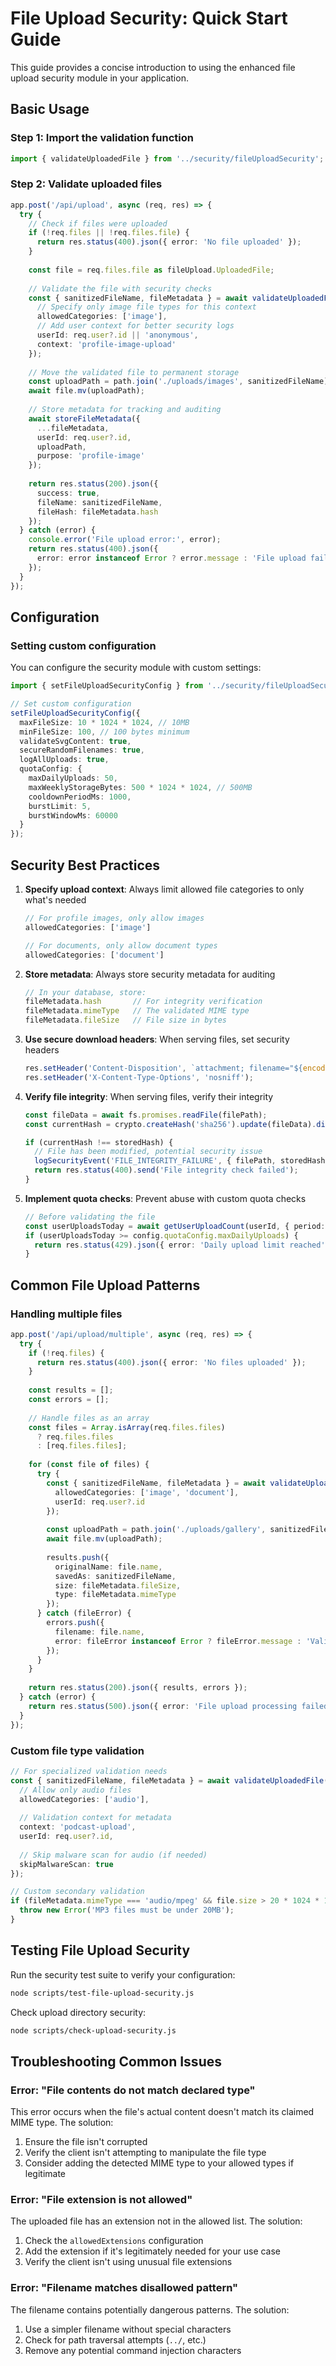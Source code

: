 # File Upload Security: Quick Start Guide

This guide provides a concise introduction to using the enhanced file upload security module in your application.

## Basic Usage

### Step 1: Import the validation function

```typescript
import { validateUploadedFile } from '../security/fileUploadSecurity';
```

### Step 2: Validate uploaded files

```typescript
app.post('/api/upload', async (req, res) => {
  try {
    // Check if files were uploaded
    if (!req.files || !req.files.file) {
      return res.status(400).json({ error: 'No file uploaded' });
    }
    
    const file = req.files.file as fileUpload.UploadedFile;
    
    // Validate the file with security checks
    const { sanitizedFileName, fileMetadata } = await validateUploadedFile(file, {
      // Specify only image file types for this context
      allowedCategories: ['image'],
      // Add user context for better security logs
      userId: req.user?.id || 'anonymous',
      context: 'profile-image-upload'
    });
    
    // Move the validated file to permanent storage
    const uploadPath = path.join('./uploads/images', sanitizedFileName);
    await file.mv(uploadPath);
    
    // Store metadata for tracking and auditing
    await storeFileMetadata({
      ...fileMetadata,
      userId: req.user?.id,
      uploadPath,
      purpose: 'profile-image'
    });
    
    return res.status(200).json({ 
      success: true, 
      fileName: sanitizedFileName,
      fileHash: fileMetadata.hash
    });
  } catch (error) {
    console.error('File upload error:', error);
    return res.status(400).json({ 
      error: error instanceof Error ? error.message : 'File upload failed' 
    });
  }
});
```

## Configuration

### Setting custom configuration

You can configure the security module with custom settings:

```typescript
import { setFileUploadSecurityConfig } from '../security/fileUploadSecurity';

// Set custom configuration
setFileUploadSecurityConfig({
  maxFileSize: 10 * 1024 * 1024, // 10MB
  minFileSize: 100, // 100 bytes minimum
  validateSvgContent: true,
  secureRandomFilenames: true,
  logAllUploads: true,
  quotaConfig: {
    maxDailyUploads: 50,
    maxWeeklyStorageBytes: 500 * 1024 * 1024, // 500MB
    cooldownPeriodMs: 1000,
    burstLimit: 5,
    burstWindowMs: 60000
  }
});
```

## Security Best Practices

1. **Specify upload context**: Always limit allowed file categories to only what's needed
   ```typescript
   // For profile images, only allow images
   allowedCategories: ['image']
   
   // For documents, only allow document types
   allowedCategories: ['document']
   ```

2. **Store metadata**: Always store security metadata for auditing
   ```typescript
   // In your database, store:
   fileMetadata.hash       // For integrity verification
   fileMetadata.mimeType   // The validated MIME type
   fileMetadata.fileSize   // File size in bytes
   ```

3. **Use secure download headers**: When serving files, set security headers
   ```typescript
   res.setHeader('Content-Disposition', `attachment; filename="${encodeURIComponent(fileName)}"`);
   res.setHeader('X-Content-Type-Options', 'nosniff');
   ```

4. **Verify file integrity**: When serving files, verify their integrity
   ```typescript
   const fileData = await fs.promises.readFile(filePath);
   const currentHash = crypto.createHash('sha256').update(fileData).digest('hex');
   
   if (currentHash !== storedHash) {
     // File has been modified, potential security issue
     logSecurityEvent('FILE_INTEGRITY_FAILURE', { filePath, storedHash, currentHash });
     return res.status(400).send('File integrity check failed');
   }
   ```

5. **Implement quota checks**: Prevent abuse with custom quota checks
   ```typescript
   // Before validating the file
   const userUploadsToday = await getUserUploadCount(userId, { period: 'day' });
   if (userUploadsToday >= config.quotaConfig.maxDailyUploads) {
     return res.status(429).json({ error: 'Daily upload limit reached' });
   }
   ```

## Common File Upload Patterns

### Handling multiple files

```typescript
app.post('/api/upload/multiple', async (req, res) => {
  try {
    if (!req.files) {
      return res.status(400).json({ error: 'No files uploaded' });
    }
    
    const results = [];
    const errors = [];
    
    // Handle files as an array
    const files = Array.isArray(req.files.files) 
      ? req.files.files 
      : [req.files.files];
    
    for (const file of files) {
      try {
        const { sanitizedFileName, fileMetadata } = await validateUploadedFile(file, {
          allowedCategories: ['image', 'document'],
          userId: req.user?.id
        });
        
        const uploadPath = path.join('./uploads/gallery', sanitizedFileName);
        await file.mv(uploadPath);
        
        results.push({ 
          originalName: file.name,
          savedAs: sanitizedFileName,
          size: fileMetadata.fileSize,
          type: fileMetadata.mimeType
        });
      } catch (fileError) {
        errors.push({
          filename: file.name,
          error: fileError instanceof Error ? fileError.message : 'Validation failed'
        });
      }
    }
    
    return res.status(200).json({ results, errors });
  } catch (error) {
    return res.status(500).json({ error: 'File upload processing failed' });
  }
});
```

### Custom file type validation

```typescript
// For specialized validation needs
const { sanitizedFileName, fileMetadata } = await validateUploadedFile(file, {
  // Allow only audio files
  allowedCategories: ['audio'],
  
  // Validation context for metadata
  context: 'podcast-upload',
  userId: req.user?.id,
  
  // Skip malware scan for audio (if needed)
  skipMalwareScan: true
});

// Custom secondary validation
if (fileMetadata.mimeType === 'audio/mpeg' && file.size > 20 * 1024 * 1024) {
  throw new Error('MP3 files must be under 20MB');
}
```

## Testing File Upload Security

Run the security test suite to verify your configuration:

```bash
node scripts/test-file-upload-security.js
```

Check upload directory security:

```bash
node scripts/check-upload-security.js
```

## Troubleshooting Common Issues

### Error: "File contents do not match declared type"

This error occurs when the file's actual content doesn't match its claimed MIME type. The solution:

1. Ensure the file isn't corrupted
2. Verify the client isn't attempting to manipulate the file type
3. Consider adding the detected MIME type to your allowed types if legitimate

### Error: "File extension is not allowed"

The uploaded file has an extension not in the allowed list. The solution:

1. Check the `allowedExtensions` configuration
2. Add the extension if it's legitimately needed for your use case
3. Verify the client isn't using unusual file extensions

### Error: "Filename matches disallowed pattern"

The filename contains potentially dangerous patterns. The solution:

1. Use a simpler filename without special characters
2. Check for path traversal attempts (`../`, etc.)
3. Remove any potential command injection characters